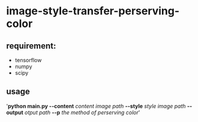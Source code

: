 # image-style-transfer-perserving-color

## requirement:
  * tensorflow
  * numpy
  * scipy

## usage

'**python main.py --content** *content image path* **--style** *style image path* **--output** *otput path* **--p** *the method of perserving color*'
